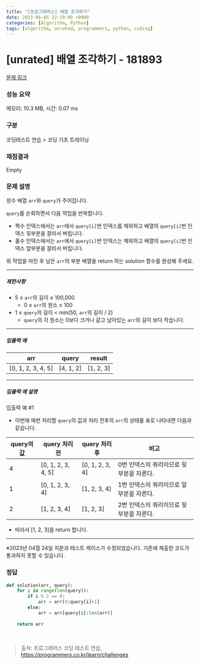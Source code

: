 ```yaml
---
title: "[프로그래머스] 배열 조각하기"
date: 2023-06-05 22:19:00 +0900
categories: [Algorithm, Python]
tags: [algorithm, unrated, programmers, python, coding]
---
```


# [unrated] 배열 조각하기 - 181893

[문제 링크](https://school.programmers.co.kr/learn/courses/30/lessons/181893)

### 성능 요약

메모리: 10.3 MB, 시간: 0.07 ms

### 구분

코딩테스트 연습 > 코딩 기초 트레이닝

### 채점결과

Empty

### 문제 설명

<p>정수 배열 <code>arr</code>와 <code>query</code>가 주어집니다.</p>

<p><code>query</code>를 순회하면서 다음 작업을 반복합니다.</p>

<ul>
<li>짝수 인덱스에서는 <code>arr</code>에서 <code>query[i]</code>번 인덱스를 제외하고 배열의 <code>query[i]</code>번 인덱스 뒷부분을 잘라서 버립니다.</li>
<li>홀수 인덱스에서는 <code>arr</code>에서 <code>query[i]</code>번 인덱스는 제외하고 배열의 <code>query[i]</code>번 인덱스 앞부분을 잘라서 버립니다.</li>
</ul>

<p>위 작업을 마친 후 남은 <code>arr</code>의 부분 배열을 return 하는 solution 함수를 완성해 주세요.</p>

<hr>

<h5>제한사항</h5>

<ul>
<li>5 ≤ <code>arr</code>의 길이 ≤ 100,000

<ul>
<li>0 ≤ <code>arr</code>의 원소 ≤ 100</li>
</ul></li>
<li>1 ≤ <code>query</code>의 길이 &lt; min(50, <code>arr</code>의 길이 / 2)

<ul>
<li><code>query</code>의 각 원소는 0보다 크거나 같고 남아있는 <code>arr</code>의 길이 보다 작습니다.</li>
</ul></li>
</ul>

<hr>

<h5>입출력 예</h5>

| arr                | query     | result    |
|--------------------|-----------|-----------|
| [0, 1, 2, 3, 4, 5] | [4, 1, 2] | [1, 2, 3] |

<hr>

<h5>입출력 예 설명</h5>

<p>입출력 예 #1</p>

<ul>
<li>이번에 매번 처리할 <code>query</code>의 값과 처리 전후의 <code>arr</code>의 상태를 표로 나타내면 다음과 같습니다.</li>
</ul>

| query의 값 | query 처리 전         | query 처리 후      | 비고                      |
|----------|--------------------|-----------------|-------------------------|
| 4        | [0, 1, 2, 3, 4, 5] | [0, 1, 2, 3, 4] | 0번 인덱스의 쿼리이므로 뒷부분을 자른다. |
| 1        | [0, 1, 2, 3, 4]    | [1, 2, 3, 4]    | 1번 인덱스의 쿼리이므로 앞부분을 자른다. |
| 2        | [1, 2, 3, 4]       | [1, 2, 3]       | 2번 인덱스의 쿼리이므로 뒷부분을 자른다. |

<ul>
<li>따라서 [1, 2, 3]을 return 합니다.</li>
</ul>

<hr>

<p>※2023년 04월 24일 지문과 테스트 케이스가 수정되었습니다. 기존에 제출한 코드가 통과하지 못할 수 있습니다.</p>

### 정답

```python
def solution(arr, query):
    for i in range(len(query)):
        if i % 2 == 0:
            arr = arr[0:query[i]+1]
        else:
            arr = arr[query[i]:len(arr)]
    
    return arr
```

<br>

> 출처: 프로그래머스 코딩 테스트 연습, https://programmers.co.kr/learn/challenges

